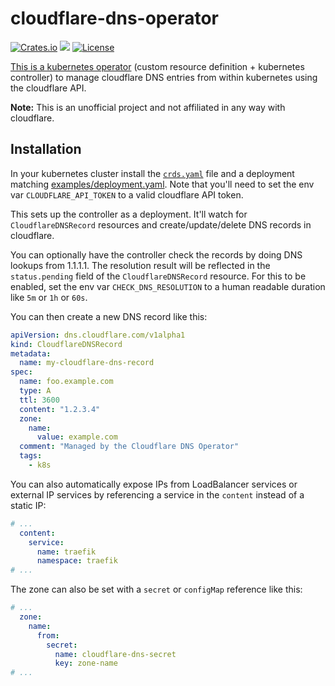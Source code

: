 # cloudflare-dns-operator

[![Crates.io](https://img.shields.io/crates/v/cloudflare-dns-operator)](https://crates.io/crates/cloudflare-dns-operator)
[![](https://docs.rs/cloudflare-dns-operator/badge.svg)](https://docs.rs/cloudflare-dns-operator)
[![License](https://img.shields.io/crates/l/cloudflare-dns-operator?color=informational&logo=mpl-2)](/LICENSE)

[This is a kubernetes operator](https://kubernetes.io/docs/concepts/extend-kubernetes/operator/) (custom resource definition + kubernetes controller) to manage cloudflare DNS entries from within kubernetes using the cloudflare API.

__Note:__ This is an unofficial project and not affiliated in any way with cloudflare.

## Installation

In your kubernetes cluster install the [`crds.yaml`](./crds.yaml) file and a deployment matching [examples/deployment.yaml](./examples/deployment.yaml). Note that you'll need to set the env var `CLOUDFLARE_API_TOKEN` to a valid cloudflare API token.

This sets up the controller as a deployment. It'll watch for `CloudflareDNSRecord` resources and create/update/delete DNS records in cloudflare.

You can optionally have the controller check the records by doing DNS lookups from 1.1.1.1. The resolution result will be reflected in the `status.pending` field of the `CloudflareDNSRecord` resource. For this to be enabled, set the env var `CHECK_DNS_RESOLUTION` to a human readable duration like `5m` or `1h` or `60s`.

You can then create a new DNS record like this:

``` yaml
apiVersion: dns.cloudflare.com/v1alpha1
kind: CloudflareDNSRecord
metadata:
  name: my-cloudflare-dns-record
spec:
  name: foo.example.com
  type: A
  ttl: 3600
  content: "1.2.3.4"
  zone:
    name:
      value: example.com
  comment: "Managed by the Cloudflare DNS Operator"
  tags:
    - k8s
```

You can also automatically expose IPs from LoadBalancer services or external IP services by referencing a service in the `content` instead of a static IP:

``` yaml
# ...
  content:
    service:
      name: traefik
      namespace: traefik
# ...
```

The zone can also be set with a `secret` or `configMap` reference like this:

``` yaml
# ...
  zone:
    name:
      from:
        secret:
          name: cloudflare-dns-secret
          key: zone-name
# ...
```

